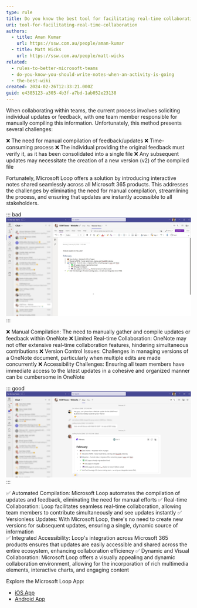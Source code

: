 ```yaml
---
type: rule
title: Do you know the best tool for facilitating real-time collaboration?
uri: tool-for-facilitating-real-time-collaboration
authors:
  - title: Aman Kumar
    url: https://ssw.com.au/people/aman-kumar
  - title: Matt Wicks
    url: https://ssw.com.au/people/matt-wicks
related:
  - rules-to-better-microsoft-teams
  - do-you-know-you-should-write-notes-when-an-activity-is-going
  - the-best-wiki
created: 2024-02-26T12:33:21.000Z
guid: e4385123-a305-4b3f-a7bd-1ab052e23138
---
```


When collaborating within teams, the current process involves soliciting individual updates or feedback, with one team member responsible for manually compiling this information. Unfortunately, this method presents several challenges:

❌ The need for manual compilation of feedback/updates
❌ Time-consuming process
❌ The individual providing the original feedback must verify it, as it has been consolidated into a single file
❌ Any subsequent updates may necessitate the creation of a new version (v2) of the compiled file

Fortunately, Microsoft Loop offers a solution by introducing interactive notes shared seamlessly across all Microsoft 365 products. This addresses the challenges by eliminating the need for manual compilation, streamlining the process, and ensuring that updates are instantly accessible to all stakeholders.

<!--endintro-->

::: bad
![Figure: Bad example - Creating Notes in Microsoft OneNote](onenote-bad-example.jpg)
:::

❌ Manual Compilation: The need to manually gather and compile updates or feedback within OneNote
❌ Limited Real-time Collaboration: OneNote may not offer extensive real-time collaboration features, hindering simultaneous contributions
❌ Version Control Issues: Challenges in managing versions of a OneNote document, particularly when multiple edits are made concurrently
❌ Accessibility Challenges: Ensuring all team members have immediate access to the latest updates in a cohesive and organized manner can be cumbersome in OneNote

::: good
![Figure: Good example - Using Microsoft Loop for interactive update within Teams chat)](microsoft-loop-good-example.jpg)
:::

✅ Automated Compilation: Microsoft Loop automates the compilation of updates and feedback, eliminating the need for manual efforts
✅ Real-time Collaboration: Loop facilitates seamless real-time collaboration, allowing team members to contribute simultaneously and see updates instantly
✅ Versionless Updates: With Microsoft Loop, there's no need to create new versions for subsequent updates, ensuring a single, dynamic source of information  
✅ Integrated Accessibility: Loop's integration across Microsoft 365 products ensures that updates are easily accessible and shared across the entire ecosystem, enhancing collaboration efficiency
✅ Dynamic and Visual Collaboration: Microsoft Loop offers a visually appealing and dynamic collaboration environment, allowing for the incorporation of rich multimedia elements, interactive charts, and engaging content

Explore the Microsoft Loop App:

* [iOS App](https://apps.apple.com/au/app/microsoft-loop/id1637682491)
* [Android App](https://play.google.com/store/apps/details?id=com.microsoft.loop&hl=en&gl=US)
